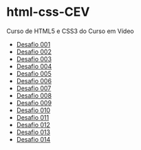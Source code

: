 # html-css-CEV

Curso de HTML5 e CSS3 do Curso em Vídeo

<ul>
  <li><a href="https://adrianwilker.github.io/html-css-CEV/exercicios/desafio001">Desafio 001</a></li>
  <li><a href="https://adrianwilker.github.io/html-css-CEV/exercicios/desafio002">Desafio 002</a></li>
  <li><a href="https://adrianwilker.github.io/html-css-CEV/exercicios/desafio003">Desafio 003</a></li>
  <li><a href="https://adrianwilker.github.io/html-css-CEV/exercicios/desafio004">Desafio 004</a></li>
  <li><a href="https://adrianwilker.github.io/html-css-CEV/exercicios/desafio005">Desafio 005</a></li>
  <li><a href="https://adrianwilker.github.io/html-css-CEV/exercicios/desafio006">Desafio 006</a></li>
  <li><a href="https://adrianwilker.github.io/html-css-CEV/exercicios/desafio007">Desafio 007</a></li>
  <li><a href="https://adrianwilker.github.io/html-css-CEV/exercicios/desafio008">Desafio 008</a></li>
  <li><a href="https://adrianwilker.github.io/html-css-CEV/exercicios/desafio009">Desafio 009</a></li>
  <li><a href="https://adrianwilker.github.io/html-css-CEV/exercicios/desafio010">Desafio 010</a></li>
  <li><a href="https://adrianwilker.github.io/html-css-CEV/exercicios/desafio011">Desafio 011</a></li>
  <li><a href="https://adrianwilker.github.io/html-css-CEV/exercicios/desafio012">Desafio 012</a></li>
  <li><a href="https://adrianwilker.github.io/html-css-CEV/exercicios/desafio013">Desafio 013</a></li>
  <li><a href="https://adrianwilker.github.io/html-css-CEV/exercicios/desafio014">Desafio 014</a></li>
</ul>
